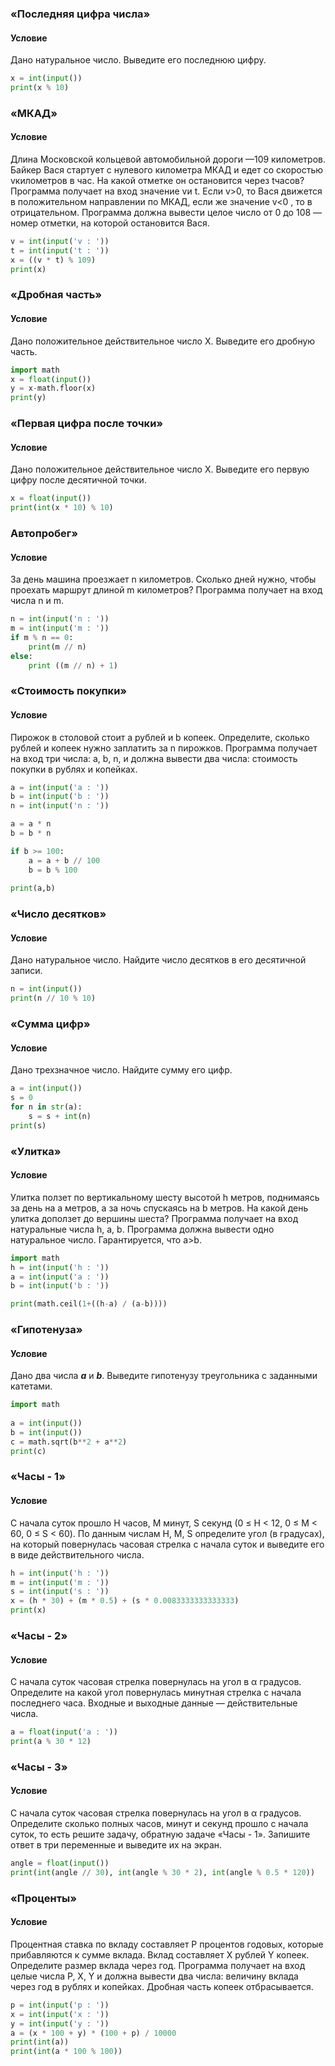 ### «Последняя цифра числа»

#### Условие

Дано натуральное число. Выведите его последнюю цифру.

```python
x = int(input())
print(x % 10)
```

### «МКАД»

#### Условие

Длина Московской кольцевой автомобильной дороги —109 километров. Байкер Вася стартует с нулевого километра МКАД и едет со скоростью vкилометров в час. На какой отметке он остановится через tчасов?
Программа получает на вход значение vи t. Если v>0, то Вася движется в положительном направлении по МКАД, если же значение v<0
, то в отрицательном.
Программа должна вывести целое число от 0 до 108 — номер отметки, на которой остановится Вася.

```python
v = int(input('v : '))
t = int(input('t : '))
x = ((v * t) % 109)
print(x)
```

### «Дробная часть»

#### Условие

Дано положительное действительное число X. Выведите его дробную часть.

```python
import math
x = float(input())
y = x-math.floor(x)
print(y)
```

### «Первая цифра после точки»

#### Условие

Дано положительное действительное число X. Выведите его первую цифру после десятичной точки.

```python
x = float(input())
print(int(x * 10) % 10)
```

### Автопробег»

#### Условие

За день машина проезжает n километров. Сколько дней нужно, чтобы проехать маршрут длиной m километров? Программа получает на вход числа n и m.

```python
n = int(input('n : '))
m = int(input('m : '))
if m % n == 0:
    print(m // n)
else:
    print ((m // n) + 1)
```

### «Стоимость покупки»

#### Условие

Пирожок в столовой стоит a рублей и b копеек. Определите, сколько рублей и копеек нужно заплатить за n пирожков. Программа получает на вход три числа: a, b, n, и должна вывести два числа: стоимость покупки в рублях и копейках.

```python
a = int(input('a : '))
b = int(input('b : '))
n = int(input('n : '))

a = a * n
b = b * n

if b >= 100:
    a = a + b // 100
    b = b % 100
    
print(a,b)
```

### «Число десятков»

#### Условие

Дано натуральное число. Найдите число десятков в его десятичной записи.

```python
n = int(input())
print(n // 10 % 10)
```

### «Сумма цифр»

#### Условие

Дано трехзначное число. Найдите сумму его цифр.

```python
a = int(input())
s = 0
for n in str(a):
    s = s + int(n) 
print(s)
```

### «Улитка»

#### Условие

Улитка ползет по вертикальному шесту высотой h  метров, поднимаясь за день на a метров, а за ночь спускаясь на b метров. На какой день улитка доползет до вершины шеста?
Программа получает на вход натуральные числа h, a, b.
Программа должна вывести одно натуральное число. Гарантируется, что a>b.

```python
import math
h = int(input('h : '))
a = int(input('a : '))
b = int(input('b : '))

print(math.ceil(1+((h-a) / (a-b))))
```

### «Гипотенуза»

#### Условие

Дано два числа _**a**_ и _**b**_. Выведите гипотенузу треугольника с заданными катетами.

```python
import math
 
a = int(input())
b = int(input())
c = math.sqrt(b**2 + a**2)
print(c)
```

### «Часы - 1»

#### Условие

С начала суток прошло H часов, M минут, S секунд (0 ≤ H < 12, 0 ≤ M < 60, 0 ≤ S < 60). По данным числам H, M, S определите угол (в градусах), на который повернулаcь часовая стрелка с начала суток и выведите его в виде действительного числа.

```python
h = int(input('h : '))
m = int(input('m : '))
s = int(input('s : '))
x = (h * 30) + (m * 0.5) + (s * 0.0083333333333333)
print(x)
```

### «Часы - 2»

#### Условие

С начала суток часовая стрелка повернулась на угол в α градусов. Определите на какой угол повернулась минутная стрелка с начала последнего часа. Входные и выходные данные — действительные числа.

```python
a = float(input('a : '))  
print(a % 30 * 12)
```

### «Часы - 3»

#### Условие

С начала суток часовая стрелка повернулась на угол в α градусов. Определите сколько полных часов, минут и секунд прошло с начала суток, то есть решите задачу, обратную задаче «Часы - 1». Запишите ответ в три переменные и выведите их на экран.

```python
angle = float(input())
print(int(angle // 30), int(angle % 30 * 2), int(angle % 0.5 * 120))
```

### «Проценты»

#### Условие

Процентная ставка по вкладу составляет P процентов годовых, которые прибавляются к сумме вклада. Вклад составляет X рублей Y копеек. Определите размер вклада через год.
Программа получает на вход целые числа P, X, Y и должна вывести два числа: величину вклада через год в рублях и копейках. Дробная часть копеек отбрасывается.

```python
p = int(input('p : '))
x = int(input('x : '))
y = int(input('y : '))
a = (x * 100 + y) * (100 + p) / 10000
print(int(a))
print(int(a * 100 % 100))
```

